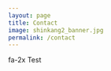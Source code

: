 ```yaml
---
layout: page
title: Contact
image: shinkang2_banner.jpg
permalink: /contact
---
```


<i class='fa fa-envelope'></i> fa-2x 
Test
